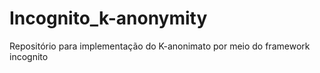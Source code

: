 # Incognito_k-anonymity
Repositório para implementação do K-anonimato por meio do framework incognito
